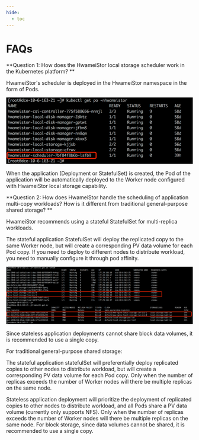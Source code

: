 ```yaml
---
hide:
  - toc
---
```


# FAQs

**Question 1: How does the HwameiStor local storage scheduler work in the Kubernetes platform? **

HwameiStor's scheduler is deployed in the HwameiStor namespace in the form of Pods.

![img](img/clip_image002.png)

When the application (Deployment or StatefulSet) is created, the Pod of the application will be automatically deployed to the Worker node configured with HwameiStor local storage capability.

**Question 2: How does HwameiStor handle the scheduling of application multi-copy workloads? How is it different from traditional general-purpose shared storage? **

HwameiStor recommends using a stateful StatefulSet for multi-replica workloads.

The stateful application StatefulSet will deploy the replicated copy to the same Worker node, but will create a corresponding PV data volume for each Pod copy. If you need to deploy to different nodes to distribute workload, you need to manually configure it through pod affinity.

![img](img/clip_image004.png)

Since stateless application deployments cannot share block data volumes, it is recommended to use a single copy.

For traditional general-purpose shared storage:

The stateful application statefulSet will preferentially deploy replicated copies to other nodes to distribute workload, but will create a corresponding PV data volume for each Pod copy.
Only when the number of replicas exceeds the number of Worker nodes will there be multiple replicas on the same node.

Stateless application deployment will prioritize the deployment of replicated copies to other nodes to distribute workload, and all Pods share a PV data volume (currently only supports NFS).
Only when the number of replicas exceeds the number of Worker nodes will there be multiple replicas on the same node. For block storage, since data volumes cannot be shared, it is recommended to use a single copy.